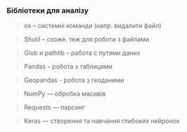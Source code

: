 ### **Бібліотеки для аналізу**

>os – системні команди (напр. видалити файл)

>Shutil – схоже. теж для роботи з файлами

>Glob и pathlib – работа с путями даних

>Pandas – робота з таблицями

>Geopandas - робота з геоданими

>NumPy — обробка масивів

>Requests — парсинг

>Keras — створення та навчання глибоких нейронок
